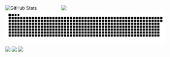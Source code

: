 <div style="display: flex;">
  <img src="https://github-readme-stats.vercel.app/api?username=CHB-learner&show_icons=true&theme=tokyonight" alt="GitHub Stats" style="width: 35%;">
  <img src="https://streak-stats.demolab.com?user=CHB-learner&locale=zh_Hans" style="width: 35%;">
</div>



<picture>
  <source media="(prefers-color-scheme: dark)" srcset="https://raw.githubusercontent.com/CHB-learner/CHB-learner/output/github-contribution-grid-snake-dark.svg">
  <source media="(prefers-color-scheme: light)" srcset="https://raw.githubusercontent.com/CHB-learner/CHB-learner/output/github-contribution-grid-snake.svg">
  <img alt="github contribution grid snake animation" src="https://raw.githubusercontent.com/CHB-learner/CHB-learner/output/github-contribution-grid-snake.svg">
</picture>



<div class="image-container">
  <img src="https://stats.justsong.cn/api/github?username=CHB-learner&theme=tokyonight" />
  <img src="https://stats.justsong.cn/api/bilibili/?id=82123444&theme=tokyonight" />
  <img src="https://stats.justsong.cn/api/csdn?id=chb1945626852&theme=tokyonight" />
</div>










